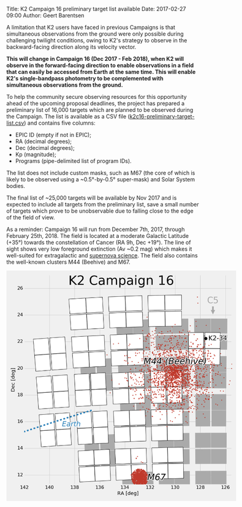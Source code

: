 Title: K2 Campaign 16 preliminary target list available
Date: 2017-02-27 09:00
Author: Geert Barentsen

A limitation that K2 users have faced in previous Campaigns is that
simultaneous observations from the ground
were only possible during challenging twilight conditions,
owing to K2's strategy to observe in the backward-facing
direction along its velocity vector.

**This will change in Campaign 16 (Dec 2017 - Feb 2018),
when K2 will observe in the forward-facing direction
to enable observations in a field
that can easily be accessed from Earth at the same time.
This will enable K2's single-bandpass photometry to be
complemented with simultaneous observations from the ground.**

To help the community secure observing resources for this opportunity
ahead of the upcoming proposal deadlines,
the project has prepared a preliminary list of 16,000 targets which
are planned to be observed during the Campaign.
The list is available as a CSV file ([k2c16-preliminary-target-list.csv](data/campaigns/c16/k2c16-preliminary-target-list.csv))
and contains five columns:

* EPIC ID (empty if not in EPIC);
* RA (decimal degrees);
* Dec (decimal degrees);
* Kp (magnitude);
* Programs (pipe-delimited list of program IDs).

The list does not include custom masks,
such as M67 (the core of which is likely to be observed
using a ~0.5°-by-0.5° super-mask)
and Solar System bodies.

The final list of ~25,000 targets will be available by Nov 2017
and is expected to include all targets from the preliminary list,
save a small number of targets which prove to be unobservable
due to falling close to the edge of the field of view.

As a reminder: Campaign 16 will run from December 7th, 2017,
through February 25th, 2018.
The field is located at a moderate Galactic Latitude (+35°)
towards the constellation of Cancer (RA 9h, Dec +19°).
The line of sight shows very low foreground extinction (Av ~0.2 mag)
which makes it well-suited for extragalactic
and [supernova science](supernova-experiment/).
The field also contains the well-known clusters M44 (Beehive) and M67.

<a href="images/k2/k2-c16-field.png"><img class="img-responsive" style="max-width:600px;" src="images/k2/k2-c16-field.png"></a>
